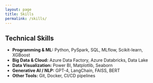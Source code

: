 ```yaml
---
layout: page
title: Skills
permalink: /skills/
---
```


## Technical Skills

- **Programming & ML:** Python, PySpark, SQL, MLflow, Scikit-learn, XGBoost  
- **Big Data & Cloud:** Azure Data Factory, Azure Databricks, Data Lake  
- **Data Visualization:** Power BI, Matplotlib, Seaborn  
- **Generative AI / NLP:** GPT-4, LangChain, FAISS, BERT  
- **Other Tools:** Git, Docker, CI/CD pipelines